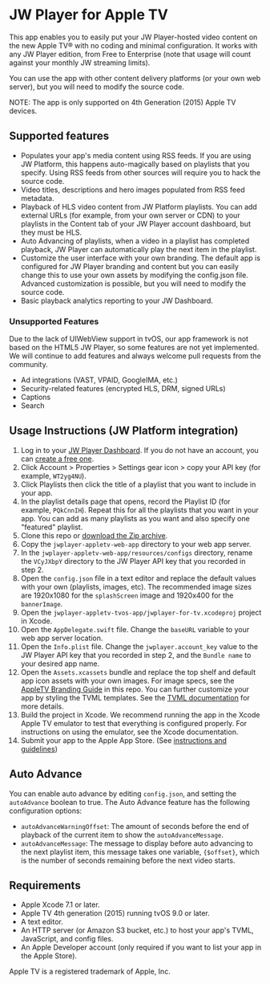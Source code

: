 # JW Player for Apple TV

This app enables you to easily put your JW Player-hosted video content on the new Apple TV® with no coding and minimal configuration. It works with any JW Player edition, from Free to Enterprise (note that usage will count against your monthly JW streaming limits).

You can use the app with other content delivery platforms (or your own web server), but you will need to modify the source code.

NOTE: The app is only supported on 4th Generation (2015) Apple TV devices.

## Supported features

- Populates your app's media content using RSS feeds. If you are using JW Platform, this happens auto-magically based on playlists that you specify. Using RSS feeds from other sources will require you to hack the source code.
- Video titles, descriptions and hero images populated from RSS feed metadata.
- Playback of HLS video content from JW Platform playlists. You can add external URLs (for example, from your own server or CDN) to your playlists in the Content tab of your JW Player account dashboard, but they must be HLS.
- Auto Advancing of playlists, when a video in a playlist has completed playback, JW Player can automatically play the next item in the playlist.
- Customize the user interface with your own branding. The default app is configured for JW Player branding and content but you can easily change this to use your own assets by modifying the config.json file. Advanced customization is possible, but you will need to modify the source code.
- Basic playback analytics reporting to your JW Dashboard.

### Unsupported Features

Due to the lack of UIWebView support in tvOS, our app framework is not based on the HTML5 JW Player, so some features are not yet implemented. We will continue to add features and always welcome pull requests from the community.

- Ad integrations (VAST, VPAID, GoogleIMA, etc.)
- Security-related features (encrypted HLS, DRM, signed URLs)
- Captions
- Search

## Usage Instructions (JW Platform integration)

1. Log in to your [JW Player Dashboard](https://dashboard.jwplayer.com). If you do not have an account, you can [create a free one](http://www.jwplayer.com).
1. Click Account > Properties > Settings gear icon >     copy your API key (for example, `WT2yg4NU`).
1. Click Playlists then click the title of a playlist that you want to include in your app.
1. In the playlist details page that opens, record the Playlist ID (for example, `PQkCnnIH`). Repeat this for all the playlists that you want in your app. You can add as many playlists as you want and also specify one "featured" playlist.
1. Clone this repo or [download the Zip  archive](https://github.com/jwplayer/appletv/archive/master.zip).
1. Copy the `jwplayer-appletv-web-app` directory to your web app server.
1. In the `jwplayer-appletv-web-app/resources/configs` directory, rename the `VCyJXbpY` directory to the JW Player API key that you recorded in step 2.
1. Open the `config.json` file in a text editor and replace the default values with your own (playlists, images, etc). The recommended image sizes are 1920x1080 for the `splashScreen` image and 1920x400 for the `bannerImage`.
1. Open the `jwplayer-appletv-tvos-app/jwplayer-for-tv.xcodeproj` project in Xcode.
1. Open the `AppDelegate.swift` file. Change the `baseURL` variable to your web app server location.
1. Open the `Info.plist` file. Change the `jwplayer.account_key` value to the JW Player API key that you recorded in step 2, and the `Bundle name` to your desired app name.
2. Open the `Assets.xcassets` bundle and replace the top shelf and default app icon assets with your own images. For image specs, see the [AppleTV Branding Guide](jwplayer-appletv-app-branding.pdf) in this repo. You can further customize your app by styling the TVML templates. See the [TVML documentation](https://developer.apple.com/library/tvos/documentation/LanguagesUtilities/Conceptual/ATV_Template_Guide/index.html) for more details.
1. Build the project in Xcode. We recommend running the app in the Xcode Apple TV emulator to test that everything is configured properly. For instructions on using the emulator, see the Xcode documentation.
1. Submit your app to the Apple App Store. (See [instructions and guidelines](https://developer.apple.com/tvos/submit/))

## Auto Advance

You can enable auto advance by editing `config.json`, and setting the `autoAdvance` boolean to true.
The Auto Advance feature has the following configuration options:

* `autoAdvanceWarningOffset`: The amount of seconds before the end of playback of the current item to show the `autoAdvanceMessage`.
* `autoAdvanceMessage`: The message to display before auto advancing to the next playlist item, this message takes one variable, `{$offset}`, which is the number of seconds remaining before the next video starts.

## Requirements

- Apple Xcode 7.1 or later.
- Apple TV 4th generation (2015) running tvOS 9.0 or later.
- A text editor.
- An HTTP server (or Amazon S3 bucket, etc.) to host your app's TVML, JavaScript, and config files.
- An Apple Developer account (only required if you want to list your app in the Apple Store).

Apple TV is a registered trademark of Apple, Inc.
